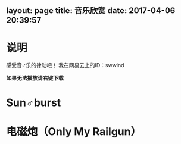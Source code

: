 layout: page
title: 音乐欣赏
date: 2017-04-06 20:39:57
---
# 说明
感受音♂乐的律动吧！
我在网易云上的ID：swwind

**如果无法播放请右键下载**

<link rel="stylesheet" href="https://cdn.jsdelivr.net/npm/dplayer/dist/DPlayer.min.css">
<script src="https://cdn.jsdelivr.net/npm/dplayer/dist/DPlayer.min.js"></script>
<script type="text/javascript">
function download(url) {
  var a = document.createElement('a');
  a.setAttribute('rel', 'noreferrer');
  a.setAttribute('href', url);
  a.setAttribute('target', '_blank');
  a.click();
}
</script>

# Sun♂burst

<div id="video1"></div>
<script type="text/javascript">
let video1 = new DPlayer({
  container: document.getElementById('video1'),
  video: {
    url: 'https://tb-video.bdstatic.com/tieba-smallvideo/12752532_dff8bcfcf5383a88d23b04bd7c66ae5b.mp4'
  },
  contextmenu: [
    {
      text: '下载',
      click: function () {
        download('https://tb-video.bdstatic.com/tieba-smallvideo/12752532_dff8bcfcf5383a88d23b04bd7c66ae5b.mp4');
      }
    }
  ]
});
</script>

# 电磁炮（Only My Railgun）

<div id="video2"></div>
<script type="text/javascript">
let video2 = new DPlayer({
  container: document.getElementById('video2'),
  video: {
    url: 'http://i.snssdk.com/neihan/video/playback/?video_id=c147d111e5e446099210addc2298c93f&quality=480p&line=0&is_gif=0.mp4'
  },
  contextmenu: [
    {
      text: '下载',
      click: function () {
        download('http://i.snssdk.com/neihan/video/playback/?video_id=c147d111e5e446099210addc2298c93f&quality=480p&line=0&is_gif=0.mp4');
      }
    }
  ]
});
</script>
